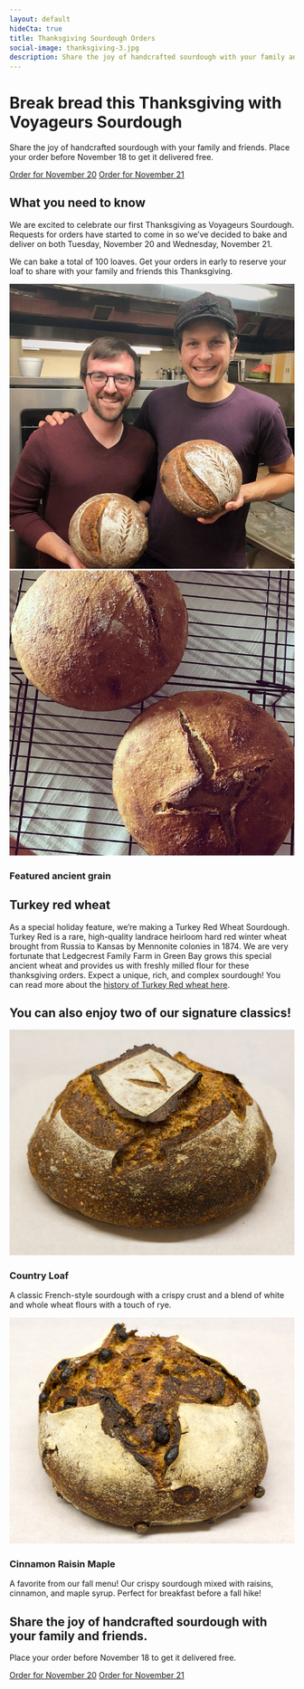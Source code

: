 ```yaml
---
layout: default
hideCta: true
title: Thanksgiving Sourdough Orders
social-image: thanksgiving-3.jpg
description: Share the joy of handcrafted sourdough with your family and friends.
---
```


<div class="pa3 pa4-l vh-100-l flex-ns cover bg-center" style="background-image: url(/images/thanksgiving-4.jpg);">
  <div class="mv4 pv5-l" style="max-width: 850px;">
    <h1 class="mt3-l white f2 f1-l lh-title text-shadow">Break bread this Thanksgiving with Voyageurs Sourdough</h1>
    <p class="f4 f3-l white text-shadow" style="max-width: 600px;">Share the joy of handcrafted sourdough with your family and friends. Place your order before November 18 to get it delivered free.</p>
    <a href="https://goo.gl/forms/zHt9PTx3PXeOzVfk2" target="_blank" class="dib link bg-sky white ba bw1 b--white-50 f4 mt2 ph3 pv2 br3 b dim ttu tracked tc">Order for November 20</a>
    <a href="https://goo.gl/forms/M3HtMJZoSsq2u1ls1" target="_blank" class="dib link bg-sky white ba bw1 b--white-50 f4 mt2 ph3 pv2 br3 b dim ttu tracked tc">Order for November 21</a>
  </div>
</div>

<section class="mw8 pa4 center flex-ns items-center">
  <div class="w-60-ns pr4-ns">
    <h2 class="mt0 f3 f2-l fw4 crema lh-title">What you need to know</h2>
    <p>We are excited to celebrate our first Thanksgiving as Voyageurs Sourdough. Requests for orders have started to come in so we’ve decided to bake and deliver on both Tuesday, November 20 and Wednesday, November 21.</p>
    <p>We can bake a total of 100 loaves. Get your orders in early to reserve your loaf to share with your family and friends this Thanksgiving.</p>
  </div>
  <div class="w-40-ns">
    <img class="db w-100 mb3 mb0-ns br-pill" src="/images/ben-and-kevin.jpg">
  </div>
</section>

<section class="mw8 pa4 center flex-ns items-center">
  <div class="w-40-ns">
    <img class="db w-100 mb3 mb0-ns br4" src="/images/antiquity-emmer.jpg">
  </div>
  <div class="w-60-ns pl4-ns">
    <h3 class="mv0 f6 f4-l ttu tracked sky">Featured ancient grain</h3>
    <h2 class="mt0 f3 f2-l fw4 crema lh-title">Turkey red wheat</h2>
    <p>As a special holiday feature, we’re making a Turkey Red Wheat Sourdough. Turkey Red is a rare, high-quality landrace heirloom hard red winter wheat brought from Russia to Kansas by Mennonite colonies in 1874. We are very fortunate that Ledgecrest Family Farm in Green Bay grows this special ancient wheat and provides us with freshly milled flour for these thanksgiving orders. Expect a unique, rich, and complex sourdough! You can read more about the <a target="_blank" class="link crema b" href="https://www.history.com/the-promised-land/the-wheat-chest.html">history of Turkey Red wheat here</a>.</p>
  </div>
</section>

<section class="pa3 pa4-ns mt4 bg-top cover" style="background-image: url(/images/background-pattern.svg);">
  <div class="pa4 mw8 center bg-white">
    <h2 class="mt0 mb4 mw6 center crema f3 f2-l fw4 lh-title tc">You can also enjoy two of our signature classics!</h2>
    <div class="flex-ns">
      <div class="w-50-ns pr3-ns">
        <img class="br4 db w-100 mb3 mb0-ns" src="/images/country-loaf-product.jpg">
        <h3 class="mt0 mt3-ns sky">Country Loaf</h3>
        <p class="mb4">A classic French-style sourdough with a crispy crust and a blend of white and whole wheat flours with a touch of rye.</p>
      </div>
      <div class="w-50-ns pl3-ns">
        <img class="br4 db w-100 mb3 mb0-ns" src="/images/cinnamon-raisin-product.jpg">
        <h3 class="mt0 mt3-ns sky">Cinnamon Raisin Maple</h3>
        <p class="mb4">A favorite from our fall menu! Our crispy sourdough mixed with raisins, cinnamon, and maple syrup. Perfect for breakfast before a fall hike!</p>
      </div>
    </div>
  </div>
</section>

<section class="mw8 pv4 pv6-l ph4 center tc">
  <h2 class="mw7 center mt0 f3 f2-l fw4 crema lh-title">Share the joy of handcrafted sourdough with your family and friends.</h2>
  <p class="f4 f3-l">Place your order before November 18 to get it delivered free.</p>
  <a href="https://goo.gl/forms/zHt9PTx3PXeOzVfk2" target="_blank" class="dib link bg-sky white ba bw1 b--white-50 f4 mt2 ph3 pv2 br3 b dim ttu tracked">Order for November 20</a>
  <a href="https://goo.gl/forms/M3HtMJZoSsq2u1ls1" target="_blank" class="dib link bg-sky white ba bw1 b--white-50 f4 mt2 ph3 pv2 br3 b dim ttu tracked">Order for November 21</a>
</section>
